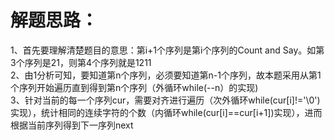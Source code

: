 解题思路：
===
1、首先要理解清楚题目的意思：第i+1个序列是第i个序列的Count and Say。如第3个序列是21，则第4个序列就是1211<br>
2、由1分析可知，要知道第n个序列，必须要知道第n-1个序列，故本题采用从第1个序列开始遍历直到得到第n个序列（外循环while(--n）的实现)<br>
3、针对当前的每一个序列cur，需要对齐进行遍历（次外循环while(cur[i]!='\0')实现），统计相同的连续字符的个数（内循环while(cur[i]==cur[i+1])实现），进而根据当前序列得到下一序列next<br>
